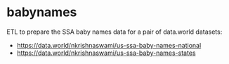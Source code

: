 # babynames
ETL to prepare the SSA baby names data for a pair of data.world datasets:
* https://data.world/nkrishnaswami/us-ssa-baby-names-national
* https://data.world/nkrishnaswami/us-ssa-baby-names-states
